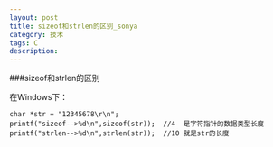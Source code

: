 ```yaml
---
layout: post
title: sizeof和strlen的区别_sonya
category: 技术
tags: C 
description: 
---
```



###sizeof和strlen的区别      

 在Windows下：
 ```
char *str = "12345678\r\n";
printf("sizeof-->%d\n",sizeof(str));  //4  是字符指针的数据类型长度 
printf("strlen-->%d\n",strlen(str));  //10 就是str的长度

```
